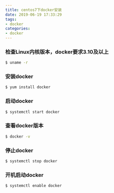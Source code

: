 ```yaml
---
title: centos7下docker安装
date: 2019-06-19 17:33:29
tags: 
- docker
categories: 
- docker
---
```


### 检查Linux内核版本，docker要求3.10及以上
```bash
$ uname -r
```

### 安装docker
```bash
$ yum install docker
```

### 启动docker
```bash
$ systemctl start docker
```

### 查看docker版本
```bash
$ docker -v
```

### 停止docker
```bash
$ systemctl stop docker
```

### 开机启动docker
```bash
$ systemctl enable docker
```

